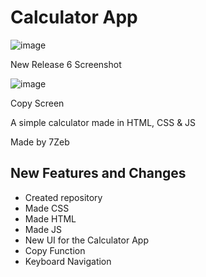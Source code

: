 # Calculator App

![image](https://github.com/user-attachments/assets/f7cff516-ee05-4392-bc91-9200cb5157a7)

New Release 6 Screenshot

![image](https://github.com/user-attachments/assets/da066e0b-0403-487f-add8-985f66bb38ab)

Copy Screen

A simple calculator made in HTML, CSS & JS

Made by 7Zeb


## New Features and Changes
- Created repository
- Made CSS
- Made HTML
- Made JS
- New UI for the Calculator App
- Copy Function
- Keyboard Navigation
